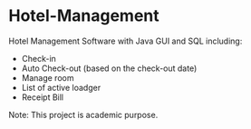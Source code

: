 # Hotel-Management
Hotel Management Software with Java GUI and SQL including:
- Check-in
- Auto Check-out (based on the check-out date)
- Manage room
- List of active loadger
- Receipt Bill

Note: This project is academic purpose.
